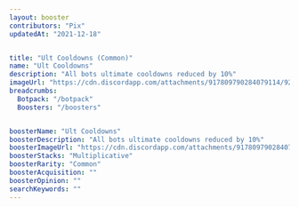 ```yaml
---
layout: booster
contributors: "Pix"
updatedAt: "2021-12-18"


title: "Ult Cooldowns (Common)"
name: "Ult Cooldowns"
description: "All bots ultimate cooldowns reduced by 10%"
imageUrl: "https://cdn.discordapp.com/attachments/917809790284079114/921861833072205844/Screenshot_20211218-212857_Discord.jpg"
breadcrumbs:
  Botpack: "/botpack"
  Boosters: "/boosters"


boosterName: "Ult Cooldowns"
boosterDescription: "All bots ultimate cooldowns reduced by 10%"
boosterImageUrl: "https://cdn.discordapp.com/attachments/917809790284079114/921861833072205844/Screenshot_20211218-212857_Discord.jpg"
boosterStacks: "Multiplicative"
boosterRarity: "Common"
boosterAcquisition: ""
boosterOpinion: ""
searchKeywords: ""
---
```

